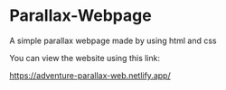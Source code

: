 # Parallax-Webpage
A simple parallax webpage made by using html and css


You can view the website using this link:

https://adventure-parallax-web.netlify.app/


